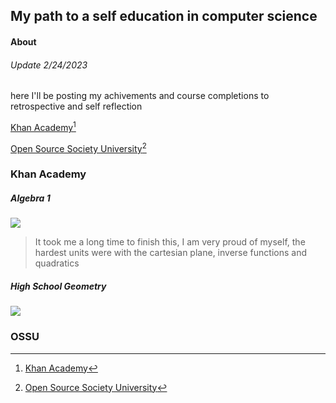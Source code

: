 ## My path to a self education in computer science
#### About
###### Update 2/24/2023
here I'll be posting my achivements and course completions to retrospective and self reflection 


[Khan Academy](#khan-academy)[^1]

[Open Source Society University](#ossu)[^2]


### Khan Academy
##### Algebra 1 
![](https://progress-bar.dev/97/?scale=100&title=&width=90&color=babaca&suffix=%)
> It took me a long time to finish this, I am very proud of myself, the hardest units were with the cartesian plane, inverse functions and quadratics
##### High School Geometry 
![](https://progress-bar.dev/5/?scale=100&title=&width=90&color=babaca&suffix=%)


### OSSU




[^1]: [Khan Academy](https://www.khanacademy.org/profile/me/courses)
[^2]: [Open Source Society University](https://github.com/ossu/computer-science)
